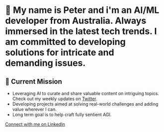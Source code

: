 # 👋 My name is Peter and i'm an AI/ML developer from Australia. Always immersed in the latest tech trends. I am committed to developing solutions for intricate and demanding issues.

## 🎯 Current Mission 
- Leveraging AI to curate and share valuable content on intriguing topics. Check out my weekly updates on [Twitter](https://twitter.com/peterpreketes).
- Developing projects aimed at solving real-world challenges and adding value wherever I can.
- Long term goal is to help craft fully sentient AGI. 

[Connect with me on LinkedIn](https://www.linkedin.com/in/peter-p-ab6b3b208/)
